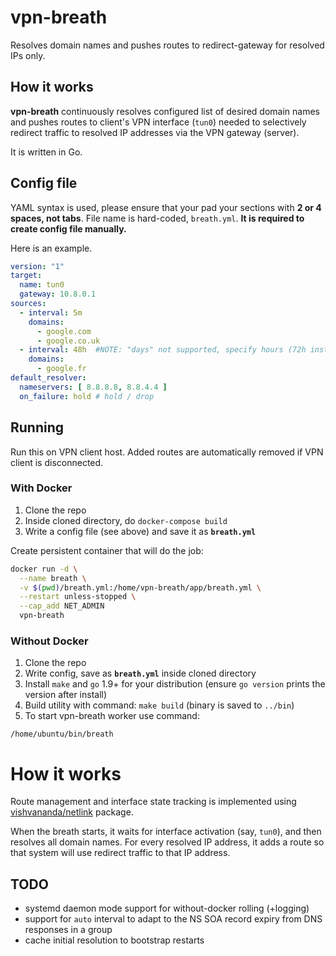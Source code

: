 # vpn-breath

Resolves domain names and pushes routes to redirect-gateway for resolved IPs only.


## How it works

**vpn-breath** continuously resolves configured list of desired domain names
and pushes routes to client's VPN interface (`tun0`) needed to
selectively redirect traffic to resolved IP addresses via the VPN gateway
(server).

It is written in Go.

## Config file

YAML syntax is used, please ensure that your pad your sections with **2 or 4 spaces, not tabs**.
File name is hard-coded, `breath.yml`. **It is required to create config file manually.**

Here is an example.

```yml
version: "1"
target:
  name: tun0
  gateway: 10.8.0.1
sources:
  - interval: 5m
    domains:
      - google.com
      - google.co.uk
  - interval: 48h  #NOTE: "days" not supported, specify hours (72h instead of 3d)
    domains:
      - google.fr
default_resolver:
  nameservers: [ 8.8.8.8, 8.8.4.4 ]
  on_failure: hold # hold / drop
```

## Running

Run this on VPN client host. Added routes are automatically removed if VPN client is disconnected.

### With Docker

1. Clone the repo
2. Inside cloned directory, do `docker-compose build`
3. Write a config file (see above) and save it as **`breath.yml`**

Create persistent container that will do the job:
```sh
docker run -d \
  --name breath \
  -v $(pwd)/breath.yml:/home/vpn-breath/app/breath.yml \
  --restart unless-stopped \
  --cap_add NET_ADMIN
  vpn-breath
```


### Without Docker

1. Clone the repo
2. Write config, save as **`breath.yml`** inside cloned directory
3. Install `make` and `go` 1.9+ for your distribution (ensure `go version` prints the version after install)
4. Build utility with command: `make build` (binary is saved to `../bin`)
4. To start vpn-breath worker use command:

`/home/ubuntu/bin/breath`

# How it works

Route management and interface state tracking is implemented using
[vishvananda/netlink](https://github.com/vishvananda/netlink) package.

When the breath starts, it waits for interface activation (say, `tun0`),
and then resolves all domain names. For every resolved IP address, it adds a route
so that system will use redirect traffic to that IP address.

## TODO

- systemd daemon mode support for without-docker rolling (+logging)
- support for `auto` interval to adapt to the NS SOA record expiry from DNS responses in a group
- cache initial resolution to bootstrap restarts
